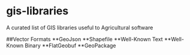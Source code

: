 # gis-libraries
A curated list of GIS libraries useful to Agricultural software

##Vector Formats
**GeoJson
**Shapefile
**Well-Known Text
**Well-Known Binary
**FlatGeobuf
**GeoPackage
